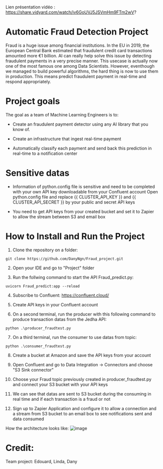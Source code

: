 Lien présentation vidéo : https://share.vidyard.com/watch/iv6GoUVJ5JSVmHm9FTm2wV?

Automatic Fraud Detection Project
==================================

Fraud is a huge issue among financial institutions. In the EU in 2019, the European Central Bank estimated that fraudulent credit card transactions amounted more €1 billion.
AI can really help solve this issue by detecting fraudulent payments in a very precise manner. This usecase is actually now one of the most famous one among Data Scientists.
However, eventhough we managed to build powerful algorithms, the hard thing is now to use them in production. This means predict fraudulent payment in real-time and respond appropriately. 

Project goals
==============
The goal as a team of Machine Learning Engineers is to:

- Create an fraudulent payment detector using any AI library that you know of.

- Create an infrastructure that ingest real-time payment

- Automatically classify each payment and send back this prediction in real-time to a notification center 

Sensitive datas
====================
- Information of python.config file is sensitive and need to be completed with your own API key downloadable from your Confluent account
Open python.config file and replace {{ CLUSTER_API_KEY }} and {{ CLUSTER_API_SECRET }} by your public and secret API keys

- You need to get API keys from your created bucket and set it to Zapier to allow the stream between S3 and email box


How to Install and Run the Project
====================================

1) Clone the repository on a folder:
 
<pre><code>git clone https://github.com/DanyNgn/Fraud_project.git</code></pre>

2) Open your IDE and go to "Project" folder

3) Run the follwing command to start the API Fraud_predict.py:

<pre><code>uvicorn Fraud_predict:app --reload</code></pre>

4) Subscribe to Confluent: https://confluent.cloud/

5) Create API keys in your Confluent account

6) On a second terminal, run the producer with this following command to produce transaction datas from the Jedha API:

<pre><code>python .\producer_fraudtest.py</code></pre>

7) On a third terminal, run the consumer to use datas from topic:

<pre><code>python .\consumer_fraudtest.py</code></pre>

8) Create a bucket at Amazon and save the API keys from your account

9) Open Confluent and go to Data Integration -> Connectors and choose "S3 Sink connector"

10) Choose your Fraud topic previously created in producer_fraudtest.py and connect your S3 bucket with your API keys

11) We can see that datas are sent to S3 bucket during the consuming in real time and if each transaction is a fraud or not

12) Sign up to Zapier Application and configure it to allow a connection and a stream from S3 bucket to an email box to see notifications sent and data consumed

How the architecture looks like:
![image](https://user-images.githubusercontent.com/6365217/203176444-2268d00e-61ad-4725-a9ee-86cc56fe72ca.png)




Credit:
===========================================
Team project: Edouard, Linda, Dany

